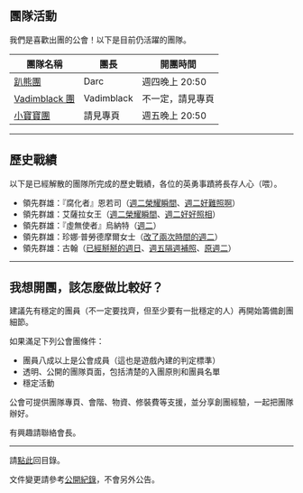 ## 團隊活動

我們是喜歡出團的公會！以下是目前仍活躍的團隊。

| **團隊名稱**                     | **團長**  | **開團時間**     |
| -------------------------------- | ---------- | ---------------- |
| [趴熊團](bear.html)              | Darc       | 週四晚上 20:50   |
| [Vadimblack 團](vadimblack.html) | Vadimblack | 不一定，請見專頁 |
| [小寶寶團](babyraid.html)        | 請見專頁   | 週五晚上 20:50   |

---

## 歷史戰績

以下是已經解散的團隊所完成的歷史戰績，各位的英勇事蹟將長存人心（喂）。

- 領先群雄：『腐化者』恩若司（[週二榮耀瞬間](img_aotc_nzoth_tue.jpg)、[週二好難照啊](img_aotc_nzoth_tue2.jpg)）
- 領先群雄：艾薩拉女王（[週二榮耀瞬間](img_aotc_azshara_tue.jpg)、[週二好好照相](img_aotc_azshara_tue2.jpg)）
- 領先群雄：『虛無使者』烏納特（[週二](img_aotc_uunat_tue.jpg)）
- 領先群雄：珍娜‧普勞德摩爾女士（[改了兩次時間的週二](img_aotc_jaina_tue.jpg)）
- 領先群雄：古翰（[已經掰掰的週日](img_aotc_ghuun_sun.jpg)、[週五隔週補照](img_aotc_ghuun_fri.jpg)、[原週二](img_aotc_ghuun_tue.png)）

---

## 我想開團，該怎麼做比較好？

建議先有穩定的團員（不一定要找齊，但至少要有一批穩定的人）再開始籌備創團細節。

如果滿足下列公會團條件：

- 團員八成以上是公會成員（這也是遊戲內建的判定標準）
- 透明、公開的團隊頁面，包括清楚的入團原則和團員名單
- 穩定活動

公會可提供團隊專頁、會階、物資、修裝費等支援，並分享創團經驗，一起把團隊辦好。

有興趣請聯絡會長。

---

請[點此](index.html)回目錄。

文件變更請參考[公開紀錄](https://github.com/dalechou/badweather.tw/commits/master/raid.md)，不會另外公告。
